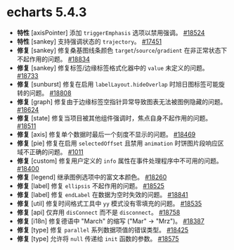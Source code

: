 # echarts 5.4.3

- **特性** [axisPointer] 添加 `triggerEmphasis` 选项以禁用强调。 [#18524](https://github.com/apache/echarts/issues/18524)
- **特性** [sankey] 支持强调状态的 `trajectory`。 [#17451](https://github.com/apache/echarts/issues/17451)
- **修复** [sankey] 修复桑基图线条颜色 `target`/`source`/`gradient` 在非正常状态下不起作用的问题。 [#18834](https://github.com/apache/echarts/issues/18834)
- **修复** [sankey] 修复标签/边缘标签格式化器中的 `value` 未定义的问题。 [#18733](https://github.com/apache/echarts/issues/18733)
- **修复** [sunburst] 修复在启用 `labelLayout.hideOverlap` 时旭日图标签可能旋转的问题。 [#18808](https://github.com/apache/echarts/issues/18808)
- **修复** [graph] 修复由于边缘标签空指针异常导致图表无法被图例隐藏的问题。 [#18624](https://github.com/apache/echarts/issues/18624)
- **修复** [state] 修复当项目被其他组件强调时，焦点自身不起作用的问题。 [#18511](https://github.com/apache/echarts/issues/18511)
- **修复** [axis] 修复单个数据时最后一个刻度不显示的问题。 [#18469](https://github.com/apache/echarts/issues/18469)
- **修复** [pie] 修复在启用 `selectedOffset` 且禁用 `animation` 时饼图片段响应区域不正确的问题。 [#1011](https://github.com/ecomfe/zrender/pull/1011)
- **修复** [custom] 修复用户定义的 `info` 属性在事件处理程序中不可用的问题。 [#18400](https://github.com/apache/echarts/issues/18400)
- **修复** [legend] 继承图例选项中的富文本颜色。 [#18260](https://github.com/apache/echarts/issues/18260)
- **修复** [label] 修复 `ellipsis` 不起作用的问题。 [#18525](https://github.com/apache/echarts/issues/18525)
- **修复** [label] 修复 `endLabel` 在数据为空时失效的问题。 [#18841](https://github.com/apache/echarts/issues/18841)
- **修复** [util] 修复时间格式工具中 `yy` 模式没有零填充的问题。 [#18535](https://github.com/apache/echarts/issues/18535)
- **修复** [api] 仅弃用 `disConnect` 而不是 `disconnect`。 [#18758](https://github.com/apache/echarts/issues/18758)
- **修复** [i18n] 修复德语中 "March" 的缩写 ("Mar" -> "Mrz")。 [#18387](https://github.com/apache/echarts/issues/18387)
- **修复** [type] 修复 `parallel` 系列数据项值的错误类型。 [#18425](https://github.com/apache/echarts/issues/18425)
- **修复** [type] 允许将 `null` 传递给 `init` 函数的参数。 [#18575](https://github.com/apache/echarts/issues/18575)
```